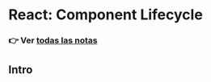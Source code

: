 # React: Component Lifecycle

### 👉 Ver [todas las notas](https://github.com/undefinedschool/notes)

## Intro

